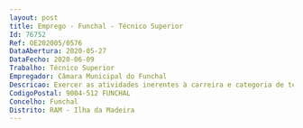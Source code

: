 ```yaml
--- 
layout: post
title: Emprego - Funchal - Técnico Superior
Id: 76752
Ref: OE202005/0576
DataAbertura: 2020-05-27
DataFecho: 2020-06-09
Trabalho: Técnico Superior
Empregador: Câmara Municipal do Funchal
Descricao: Exercer as atividades inerentes à carreira e categoria de técnico superior, nos termos do mapa anexo a que se refere o n.º 2 do artigo 88.º da Lei Geral do Trabalho em Funções Públicas (LTFP), correspondente ao grau de complexidade 3, no Departamento Águas do Funchal, competindo lhe as seguintes funções específicas   Preparação da metodologia de planificação, planos anuais e plurianuais e os respetivos relatórios da instituição. Organizar, planificar, coordenar e controlar adequadamente os métodos, técnicas e ou ferramentas estatísticas. Preparar e analisar as diversas técnicas de recolha e ou produção de dados estatísticos, sua análise e tratamento de informação. Recolher, processar, analisar e sistematizar os dados estatísticos e recomendar investigações pertinentes sempre que se julgar necessário. Realização de inquéritos, recenseamentos e outras operações estatísticas que pontualmente lhe forem solicitados. Organizar e providenciar a receção, expedição, circulação, reprodução registo e arquivo da documentação estatística, criando bases de dados que facilitem a recolha de informação. Assegurar a confidencialidade das informações recolhidas ou tratadas no exercício das suas funções. Difundir os estudos realizados no âmbito das suas competências.
CodigoPostal: 9004-512 FUNCHAL
Concelho: Funchal
Distrito: RAM - Ilha da Madeira
--- 
```

